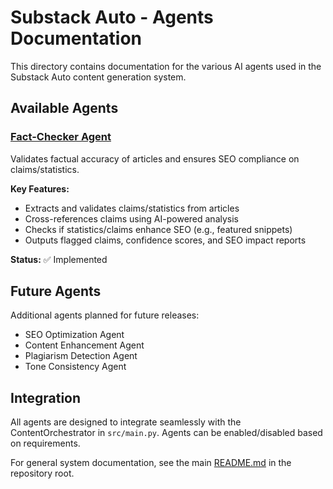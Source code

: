 # Substack Auto - Agents Documentation

This directory contains documentation for the various AI agents used in the Substack Auto content generation system.

## Available Agents

### [Fact-Checker Agent](agents/fact_checker_agent.md)
Validates factual accuracy of articles and ensures SEO compliance on claims/statistics.

**Key Features:**
- Extracts and validates claims/statistics from articles
- Cross-references claims using AI-powered analysis
- Checks if statistics/claims enhance SEO (e.g., featured snippets)
- Outputs flagged claims, confidence scores, and SEO impact reports

**Status:** ✅ Implemented

## Future Agents

Additional agents planned for future releases:
- SEO Optimization Agent
- Content Enhancement Agent
- Plagiarism Detection Agent
- Tone Consistency Agent

## Integration

All agents are designed to integrate seamlessly with the ContentOrchestrator in `src/main.py`. Agents can be enabled/disabled based on requirements.

For general system documentation, see the main [README.md](../README.md) in the repository root.
